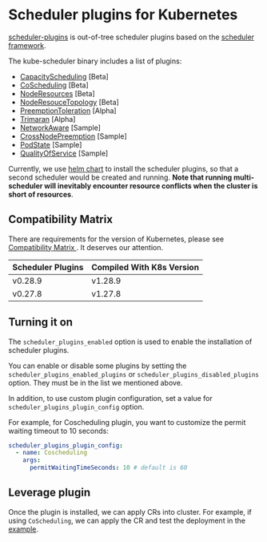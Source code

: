 # Scheduler plugins for Kubernetes

[scheduler-plugins](https://github.com/kubernetes-sigs/scheduler-plugins) is out-of-tree scheduler plugins based on the [scheduler framework](https://kubernetes.io/docs/concepts/scheduling-eviction/scheduling-framework/).

The kube-scheduler binary includes a list of plugins:

- [CapacityScheduling](https://github.com/kubernetes-sigs/scheduler-plugins/tree/master/pkg/capacityscheduling) [Beta]
- [CoScheduling](https://github.com/kubernetes-sigs/scheduler-plugins/tree/master/pkg/coscheduling) [Beta]
- [NodeResources](https://github.com/kubernetes-sigs/scheduler-plugins/tree/master/pkg/noderesources) [Beta]
- [NodeResouceTopology](https://github.com/kubernetes-sigs/scheduler-plugins/blob/master/pkg/noderesourcetopology/README.md) [Beta]
- [PreemptionToleration](https://github.com/kubernetes-sigs/scheduler-plugins/blob/master/pkg/preemptiontoleration/README.md) [Alpha]
- [Trimaran](https://github.com/kubernetes-sigs/scheduler-plugins/blob/master/pkg/trimaran/README.md) [Alpha]
- [NetworkAware](https://github.com/kubernetes-sigs/scheduler-plugins/blob/master/pkg/networkaware/README.md) [Sample]
- [CrossNodePreemption](https://github.com/kubernetes-sigs/scheduler-plugins/blob/master/pkg/crossnodepreemption/README.md) [Sample]
- [PodState](https://github.com/kubernetes-sigs/scheduler-plugins/blob/master/pkg/podstate/README.md) [Sample]
- [QualityOfService](https://github.com/kubernetes-sigs/scheduler-plugins/blob/master/pkg/qos/README.md) [Sample]

Currently, we use [helm chart](https://github.com/kubernetes-sigs/scheduler-plugins/blob/master/manifests/install/charts/as-a-second-scheduler/README.md#installing-the-chart) to install the scheduler plugins, so that a second scheduler would be created and running. **Note that running multi-scheduler will inevitably encounter resource conflicts when the cluster is short of resources**.

## Compatibility Matrix

There are requirements for the version of Kubernetes, please see [Compatibility Matrix
](https://github.com/kubernetes-sigs/scheduler-plugins/tree/master?tab=readme-ov-file#compatibility-matrix). It deserves our attention.

| Scheduler Plugins | Compiled With K8s Version |
| ----------------- | ------------------------- |
| v0.28.9           | v1.28.9                   |
| v0.27.8           | v1.27.8                   |

## Turning it on

  The `scheduler_plugins_enabled` option is used to enable the installation of scheduler plugins.

  You can enable or disable some plugins by setting the `scheduler_plugins_enabled_plugins` or `scheduler_plugins_disabled_plugins` option. They must be in the list we mentioned above.

  In addition, to use custom plugin configuration, set a value for `scheduler_plugins_plugin_config` option.

  For example, for Coscheduling plugin, you want to customize the permit waiting timeout to 10 seconds:

  ```yaml
  scheduler_plugins_plugin_config:
    - name: Coscheduling
      args:
        permitWaitingTimeSeconds: 10 # default is 60
  ```

## Leverage plugin

  Once the plugin is installed, we can apply CRs into cluster. For example, if using `CoScheduling`, we can apply the CR and test the deployment in the [example](https://github.com/kubernetes-sigs/scheduler-plugins/blob/master/doc/install.md#test-coscheduling).
